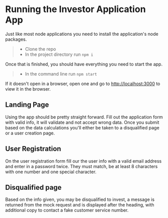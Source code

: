 
# Running the Investor Application App

Just like most node applications you need to install the application's node packages.

> - Clone the repo
> - In the project directory run `npm i`

Once that is finished, you should have everything you need to start the app.

> - In the command line run `npm start`

If it doesn't open in a browser, open one and go to [http://localhost:3000](http://localhost:3000) to view it in the browser.

## Landing Page
Using the app should be pretty straight forward. Fill out the application form with valid info, it will validate and not accept wrong data. Once you submit based on the data calculations you'll either be taken to a disqualified page or a user creation page. 

## User Registration
On the user registration form fill our the user info with a valid email address and enter in a password twice. They must match, be at least 8 characters with one number and one special character. 

## Disqualified page
Based on the info given, you may be disqualified to invest, a message is returned from the mock request and is displayed after the heading,  with additional copy to contact a fake customer service number.
